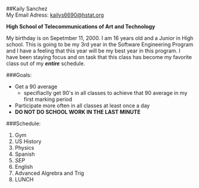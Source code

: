 ##Kaily Sanchez  
My Email Adress: [kailys6690@hstat.org](https://mail.google.com/mail/u/0/#inbox?compose=157d09bf57e47fd2)

**High School of Telecommunications of Art and Technology**

My birthday is on Sepetmber 11, 2000.   I am 16 years old and a Junior in High school. This is going to be my 3rd year in the Software Engineering Program and I have a feeling that this year will be my best year in this program.   I have been staying focus and on task that this class has become my favorite class out of my **_entire_** schedule.  

###Goals:
+ Get a 90 average
    - specifiaclly get 90's in all classes to achieve that 90 average in my first marking period
+ Participate more often in all classes at least once a day
+ **DO NOT DO SCHOOL WORK IN THE LAST MINUTE**

###Schedule:  
1. Gym
2. US History
3. Physics
4. Spanish
5. _SEP_
6. English
7. Advanced Algrebra and Trig
8. LUNCH
